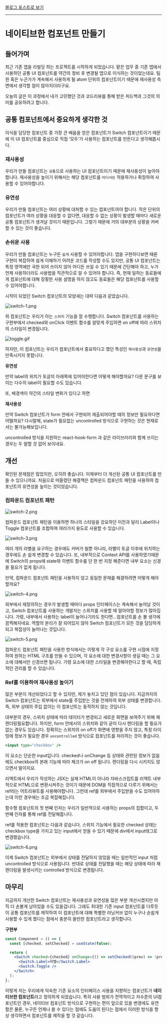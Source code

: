 [블로그 포스트로 보기](https://velog.io/@ubermensch0608/v00qq7c8)

---

# 네이티브한 컴포넌트 만들기

## 들어가며

최근 기존 앱을 리빌딩 하는 프로젝트를 시작하게 되었습니다. 맡은 업무 중 기존 앱에서 사용하던 공통 UI 컴포넌트를 약간의 정비 후 변경될 앱으로 이식하는 것이었는데요. 팀원 혹은 누군가가 계속해서 사용하게 될 atom 단위의 컴포넌트이기 때문에 재사용성 측면에서 생각할 점이 많아지더라구요.

오늘의 글은 이 과정에서 내가 고민했던 것과 코드리뷰를 통해 받은 피드백과 그것의 의미를 공유하려고 합니다.

## 공통 컴포넌트에서 중요하게 생각한 것

이식을 담당한 컴포넌트 중 가장 큰 배움을 얻은 컴포넌트가 Switch 컴포넌트이기 때문에 이 UI 컴포넌트를 중심으로 직접 ‘모두’가 사용하는 컴포넌트를 만든다고 생각해봅시다.

### 재사용성

우리가 만들 컴포넌트는 `공통`으로 사용하는 UI 컴포넌트이기 때문에 재사용성이 높아야합니다. 재사용성을 높이기 위해서는 해당 컴포넌트를 `어디서든` 적용하거나 확장하여 사용할 수 있어야합니다.

### 유연성

우리가 만들 컴포넌트는 여러 상황에 대처할 수 있는 컴포넌트여야 합니다. 작은 단위의 컴포넌트가 여러 상황을 대응할 수 없다면, 대응할 수 없는 상황이 발생할 때마다 새로운 공통 컴포넌트가 생겨날 것이기 때문입니다. 그렇기 때문에 거의 대부분의 상황을 커버할 수 있는 것이 좋습니다.

### 손쉬운 사용

우리가 만들 컴포넌트는 누구든 `쉽게` 사용할 수 있어야합니다. 앱을 구현하다보면 때론 구현이 복잡하여 쉽게 이해하기 어려운 코드를 작성할 수도 있지만, 공통 UI 컴포넌트는 특정 영역에만 국한 되어 쓰이지 않아 어디든 쓰일 수 있기 때문에 간단해야 하고, 누가 언제 사용하더라도 사용법을 직관적으로 알 수 있어야 합니다. 즉, 현재 일하는 동료들에게 컴포넌트에 대해 장황한 사용 설명을 하지 않고도 동료들은 해당 컴포넌트를 사용할 수 있어야합니다.

시작이 되었던 Switch 컴포넌트의 모양새는 대략 다음과 같았습니다.

![switch-1.png](/src/assets/switch-1.png)

위 컴포넌트는 우리가 아는 `스위치` 기능을 잘 수행합니다. Switch 컴포넌트를 사용하는 구현부에서 checked와 onClick 이벤트 함수를 알맞게 주입하면 on off에 따라 스위치의 스타일이 변경됩니다.

![toggle.gif](/src/assets/toggle.gif)

하지만, 이 컴포넌트는 우리가 컴포넌트에서 중요하다고 했던 특성인 `재사용성`과 `유연성`을 만족시키지 못합니다.

**유연성**

만약 label의 위치가 토글의 아래쪽에 있어야한다면 어떻게 해야할까요? 다른 문구를 보이는 다수의 label이 필요할 수도 있습니다.

또, 배경색이 약간의 스타일 변화가 있다고 하면

**재사용성**

만약 Switch 컴포넌트가 form 안에서 구현되어 제출되어야할 때의 정보만 필요하다면 어떨까요? 다시말해, state가 필요없는 uncontrolled 방식으로 구현하는 것은 현재로서는 불가능해보입니다.

uncontrolled 방식을 지원하는 react-hook-form 과 같은 라이브러리와 함께 쓰이는 경우는 두 말할 것 없어 보이네요.

## 개선

확인된 문제점은 많았지만, 오히려 좋습니다. 이제부터 더 개선된 공통 UI 컴포넌트를 만들 수 있으니까요. 처음으로 떠올렸던 해결책은 컴파운드 컴포넌트 패턴을 사용하여 컴포넌트의 유연성을 높이는 것이었습니다.

### 컴파운드 컴포넌트 패턴

![switch-2.png](/src/assets/switch-2.png)

컴파운드 컴포넌트 패턴을 이용하면 하나의 스타일을 강요하던 이전과 달리 Label이나 Toggle 컴포넌트를 조합하여 여러가지 용도로 사용할 수 있습니다.

![switch-3.png](/src/assets/switch-3.png)

여러 개의 라벨을 요구하는 경우에도 커버가 될뿐 아니라, 라벨이 토글 이후에 위치하는 경우에도 손 쉽게 변경할 수 있습니다. 또, 내부적으로 Context API를 사용하였기때문에 Switch의 props에 state와 이벤트 함수를 단 한 번 지정 해준다면 내부 요소는 신경쓸 필요가 없게 됩니다.

만약, 컴파운드 컴포넌트 패턴을 사용하지 않고 동일한 문제를 해결하려면 어떻게 해야할까요?

![switch-4.png](/src/assets/switch-4.png)

외부에서 재정의하는 경우가 발생할 때마다 props 인터페이스는 계속해서 늘어날 것이고, Switch 컴포넌트를 사용하는 개발자는 스위치를 사용할 때 알아야할 정보가 많아집니다. 가령, 내부에서 사용하는 label이 늘어나기라도 한다면…컴포넌트를 손 볼 생각에 끔찍해지네요. 역할의 분리가 잘 되어있지 않아 Switch 컴포넌트가 모든 것을 담당하게 되고 복잡성이 늘어나는 것입니다.

![switch-5.png](/src/assets/switch-5.png)

컴파운드 컴포넌트 패턴을 사용한 방식에서는 이렇게 각 구성 요소를 구현 시점에 지정하여 원하는 HTML 구조를 만들 수 있으며, 각 요소에 대한 변경사항이 생길 때는 그 요소에 대해서만 신경쓰면 됩니다. 가령 요소에 대한 스타일을 변경해야한다고 할 때, 독립적인 관리를 할 수 있습니다.

### Ref를 이용하여 재사용성 높이기

많은 부분이 개선되었다고 할 수 있지만, 제가 놓치고 있던 점이 있습니다. 지금까지의 Switch 컴포넌트는 외부에서 state를 주입받는 것을 전제하여 외부 상태를 변경합니다. 즉, 외부 상태의 주입 없이는 이 컴포넌트는 동작하지 않는 것입니다.

대부분의 경우, 스위치 상태에 따라 데이터가 변경되고 새로운 화면을 보여주기 위해 재렌더링필요합니다. 하지만, form 안에서의 스위치와 같이 굳이 다시 렌더링을 할 필요가 없는 경우도 있습니다. 정확히는 스위치의 on off가 화면에 영향을 주지 않고, 특정 타이밍에 정보가 필요한 경우 `uncontrolled` 방식으로 컴포넌트를 처리하는 것이 좋습니다.

```jsx
<input type="checkbox" />
```

이 요소는 단순한 input입니다. checked나 onChange 등 상태와 관련된 정보가 없음에도 checkbox의 본래 기능에 따라 체크가 on off 됩니다. 렌더링을 다시 시키지도 않으면서 말이지요.

리액트에서 우리가 작성하는 JSX는 실제 HTML이 아니라 자바스크립트를 리액트 내부적으로 HTML으로 변환시켜주는 것이기 때문에 DOM을 직접적으로 다루기 위해서는 ref라는 어트리뷰트를 사용해야합니다. 그런데 ref를 외부에서 주입받을 수도 있어야하는데 이런 경우에는 조금 복잡해집니다.

함수형 컴포넌트의 첫 번째 인자는 우리가 일반적으로 사용하는 props의 집합이고, 두 번째 인자를 통해 ref를 전달해줍니다.

ref를 적용한 컴포넌트는 다음과 같습니다. 스위치 기능에서 필요한 checked 상태는 checkbox type을 가지고 있는 input에서 얻을 수 있기 때문에 div에서 input태그로 변경했습니다.

![switch-6.png](/src/assets/switch-6.png)

이제 Switch 컴포넌트는 외부에서 상태를 전달하지 않았을 때는 일반적인 input 처럼 uncontrolled 방식으로 사용됩니다. 반대로 상태를 전달했을 때는 해당 상태에 따라 재렌더링을 발생시키는 controlled 방식으로 변경됩니다.

## 마무리

지금까지 개선한 Switch 컴포넌트는 재사용성과 유연성을 많은 부분 개선시켰지만 아직 더 손볼게 남아있을 수도 있을겁니다. 그래도 최대한 기존 input 컴포넌트를 다루듯이 공통 컴포넌트를 제작하여 이 컴포넌트에 대해 특별한 러닝커브 없이 누구나 손쉽게 사용할 수 있게 했다는 점에서 충분히 쓸만한 컴포넌트라고 생각합니다.

**구현부**

```jsx
const Component = () => {
  const [checked, setChecked] = useState(false);

  return (
    <Switch checked={checked} onChange={() => setChecked((prev) => !prev)}>
      <Switch.Label>라벨</Switch.Label>
      <Switch.Toggle />
    </Switch>
  );
};
```

이렇게 저는 우리에게 익숙한 기존 요소의 인터페이스 사용을 지향하는 컴포넌트가 **네이티브한 컴포넌트**라고 정의하게 되었습니다. 특히 사용 범위가 전역적이고 저수준의 UI컴포넌트인 경우, 네이티브 컴포넌트 방식으로 구현하는 편이 앞으로 있을 변경에도 유연함은 물론, 누구든 언제나 쓸 수 있다는 점에도 도움이 된다는 점에서 이러한 방식을 항상 생각하면서 컴포넌트를 제작을 할 것 같습니다.
